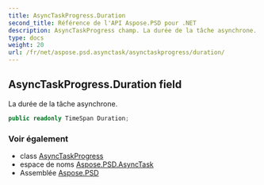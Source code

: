 ```yaml
---
title: AsyncTaskProgress.Duration
second_title: Référence de l'API Aspose.PSD pour .NET
description: AsyncTaskProgress champ. La durée de la tâche asynchrone.
type: docs
weight: 20
url: /fr/net/aspose.psd.asynctask/asynctaskprogress/duration/
---
```

## AsyncTaskProgress.Duration field

La durée de la tâche asynchrone.

```csharp
public readonly TimeSpan Duration;
```

### Voir également

* class [AsyncTaskProgress](../)
* espace de noms [Aspose.PSD.AsyncTask](../../asynctaskprogress/)
* Assemblée [Aspose.PSD](../../../)


